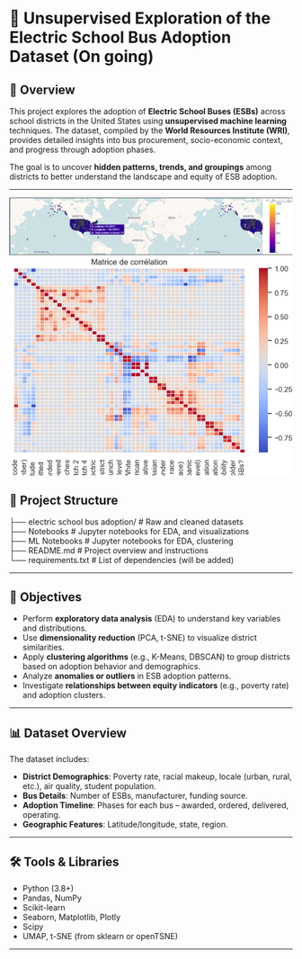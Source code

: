 # 🚌 Unsupervised Exploration of the Electric School Bus Adoption Dataset (On going)  

## 📌 Overview

This project explores the adoption of **Electric School Buses (ESBs)** across school districts in the United States using **unsupervised machine learning** techniques. 
The dataset, compiled by the **World Resources Institute (WRI)**, provides detailed insights into bus procurement, socio-economic context, and progress through adoption phases.

The goal is to uncover **hidden patterns, trends, and groupings** among districts to better understand the landscape and equity of ESB adoption.

---
![Map](assets/capture3.png)
![corrMatrix](assets/capture2.png)


## 📂 Project Structure

├── electric school bus adoption/ # Raw and cleaned datasets  
├── Notebooks # Jupyter notebooks for EDA, and visualizations  
├── ML Notebooks # Jupyter notebooks for EDA, clustering  
├── README.md # Project overview and instructions  
└── requirements.txt # List of dependencies (will be added)

---

## 🧠 Objectives

- Perform **exploratory data analysis** (EDA) to understand key variables and distributions.
- Use **dimensionality reduction** (PCA, t-SNE) to visualize district similarities.
- Apply **clustering algorithms** (e.g., K-Means, DBSCAN) to group districts based on adoption behavior and demographics.
- Analyze **anomalies or outliers** in ESB adoption patterns.
- Investigate **relationships between equity indicators** (e.g., poverty rate) and adoption clusters.

---

## 📊 Dataset Overview

The dataset includes:

- **District Demographics**: Poverty rate, racial makeup, locale (urban, rural, etc.), air quality, student population.
- **Bus Details**: Number of ESBs, manufacturer, funding source.
- **Adoption Timeline**: Phases for each bus – awarded, ordered, delivered, operating.
- **Geographic Features**: Latitude/longitude, state, region.

---

## 🛠️ Tools & Libraries

- Python (3.8+)
- Pandas, NumPy
- Scikit-learn
- Seaborn, Matplotlib, Plotly
- Scipy
- UMAP, t-SNE (from sklearn or openTSNE)

---

